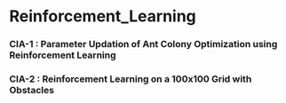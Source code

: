 # Reinforcement_Learning

### CIA-1 : Parameter Updation of Ant Colony Optimization using Reinforcement Learning

### CIA-2 : Reinforcement Learning on a 100x100 Grid with Obstacles
